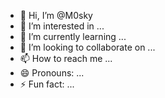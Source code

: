 - 👋 Hi, I’m @M0sky
- 👀 I’m interested in ...
- 🌱 I’m currently learning ...
- 💞️ I’m looking to collaborate on ...
- 📫 How to reach me ...
- 😄 Pronouns: ...
- ⚡ Fun fact: ...

<!---
M0sky/M0sky is a ✨ special ✨ repository because its `README.md` (this file) appears on your GitHub profile.
You can click the Preview link to take a look at your changes.
--->
